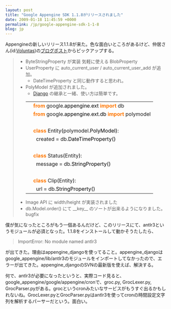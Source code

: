 ```yaml
---
layout: post
title: "Google Appengine SDK 1.1.8がリリースされました"
date: 2009-01-18 11:45:59 +0000
permalink: /jp/google-appengine-sdk-1-1-8
blog: jp
---
```


<p>Appengineの新しいリリース1.1.8が来た。色な面白いところがあるけど、仲居さん(id:<a href="http://d.hatena.ne.jp/Voluntas/">Voluntas</a>)の<a href="http://d.hatena.ne.jp/Voluntas/20090117/1232209649">ブログポスト</a>からピックアップする。</p>

<blockquote>
<ul>
<li>ByteStringProperty が実装 気軽に使える BlobProperty</li>
<li>UserProperty に auto_current_user / auto_current_user_add が追加。
  <ul>
    <li>DateTimeProperty と同じ動作すると思われ。</li>
  </ul>
</li>
<li>PolyModel が追加されました。
  <ul>
    <li><a href="http://www.djangoproject.com/" title="Django">Django</a> の継承と一緒、使い方は簡単です。</li>
  </ul>
<div class="codeblock amc_python amc_short"><table><tr class="amc_code_odd"><td class="amc_line"><div class="amc1"></div></td><td><span style="color: #ff7700;font-weight:bold;">from</span> google.<span style="color: black;">appengine</span>.<span style="color: black;">ext</span> <span style="color: #ff7700;font-weight:bold;">import</span> db<br /></td></tr><tr class="amc_code_even"><td class="amc_line"><div class="amc2"></div></td><td><span style="color: #ff7700;font-weight:bold;">from</span> google.<span style="color: black;">appengine</span>.<span style="color: black;">ext</span>.<span style="color: black;">db</span> <span style="color: #ff7700;font-weight:bold;">import</span> polymodel<br /></td></tr><tr class="amc_code_odd"><td class="amc_line"><div class="amc3"></div></td><td><br /></td></tr><tr class="amc_code_even"><td class="amc_line"><div class="amc4"></div></td><td><span style="color: #ff7700;font-weight:bold;">class</span> Entity<span style="color: black;">&#40;</span>polymodel.<span style="color: black;">PolyModel</span><span style="color: black;">&#41;</span>:<br /></td></tr><tr class="amc_code_odd"><td class="amc_line"><div class="amc5"></div></td><td>&nbsp; created = db.<span style="color: black;">DateTimeProperty</span><span style="color: black;">&#40;</span><span style="color: black;">&#41;</span><br /></td></tr><tr class="amc_code_even"><td class="amc_line"><div class="amc6"></div></td><td><br /></td></tr><tr class="amc_code_odd"><td class="amc_line"><div class="amc7"></div></td><td><span style="color: #ff7700;font-weight:bold;">class</span> Status<span style="color: black;">&#40;</span>Entity<span style="color: black;">&#41;</span>:<br /></td></tr><tr class="amc_code_even"><td class="amc_line"><div class="amc8"></div></td><td>&nbsp; message = db.<span style="color: black;">StringProperty</span><span style="color: black;">&#40;</span><span style="color: black;">&#41;</span><br /></td></tr><tr class="amc_code_odd"><td class="amc_line"><div class="amc9"></div></td><td><br /></td></tr><tr class="amc_code_even"><td class="amc_line"><div class="amc0"><div class="amc1"></div></div></td><td><span style="color: #ff7700;font-weight:bold;">class</span> Clip<span style="color: black;">&#40;</span>Entity<span style="color: black;">&#41;</span>:<br /></td></tr><tr class="amc_code_odd"><td class="amc_line"><div class="amc1"><div class="amc1"></div></div></td><td>&nbsp; url = db.<span style="color: black;">StringProperty</span><span style="color: black;">&#40;</span><span style="color: black;">&#41;</span></td></tr></table></div>
</li>
<li>Image API に width/height が実装されました</li>
<li>db.Model.order() にて __key__ のソートが出来るようになりました。bugfix</li>
</ul>
</blockquote>

<p>僕が気になったところがもう一個あるんだけど、このリリースにて、antlr3というモジュールが必須となった。1.1.8をインストールして動かそうたしたら、</p>
<blockquote>
ImportError: No module named antlr3
</blockquote>
<p>が出てきた。理由はappengine_djangoを使ってること。appengine_djangoはgoogle_appengine/lib/antlr3のモジュールをインポートしてなかったので、エラーが出てきた。appengine_djangoのSVNの最新版を使えば、解決する。</p>

<p>何で、antlr3が必要になったというと、実際コード見ると、google_appengine/google/appengine/cronで、groc.py, GrocLexer.py, GrocParser.pyがある。grocというcronみたいなサービスがもうすぐ出るかもしれないね。GrocLexer.pyとGrocParser.pyはantlr3を使ってcronの時間設定文字列を解析するパーサーだという。面白い。</p>
<div class="sharethis">
        <script type="text/javascript" language="javascript">
          SHARETHIS.addEntry( {
            title : 'Google Appengine SDK 1.1.8がリリースされました',
              url   : 'http://www.ianlewis.org/jp/google-appengine-sdk-1-1-8'}, 
            { button: true }
          ) ;
        </script></div>
